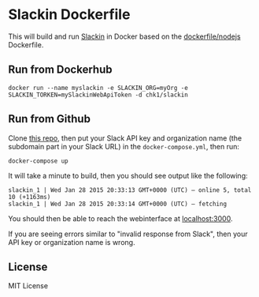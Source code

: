 # Slackin Dockerfile

This will build and run [Slackin](https://github.com/rauchg/slackin) in Docker based on the [dockerfile/nodejs](https://registry.hub.docker.com/u/dockerfile/nodejs/) Dockerfile.

## Run from Dockerhub

`docker run --name myslackin -e SLACKIN_ORG=myOrg -e SLACKIN_TORKEN=mySlackinWebApiToken -d chk1/slackin`

## Run from Github

Clone [this repo](https://github.com/codeformuenster/slackin-docker), then put your Slack API key and organization name (the subdomain part in your Slack URL) in the `docker-compose.yml`, then run:

`docker-compose up`

It will take a minute to build, then you should see output like the following:

```
slackin_1 | Wed Jan 28 2015 20:33:13 GMT+0000 (UTC) – online 5, total 10 (+1163ms)
slackin_1 | Wed Jan 28 2015 20:33:14 GMT+0000 (UTC) – fetching
```

You should then be able to reach the webinterface at [localhost:3000](http://localhost:3000).

If you are seeing errors similar to "invalid response from Slack", then your API key or organization name is wrong.

## License

MIT License